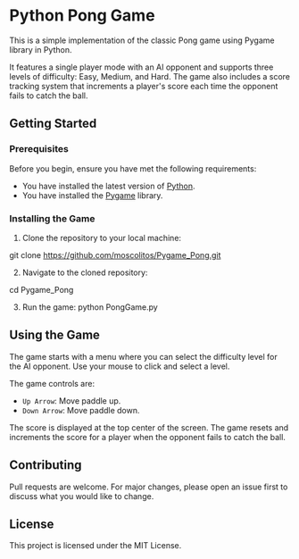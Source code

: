 # Python Pong Game

This is a simple implementation of the classic Pong game using Pygame library in Python. 

It features a single player mode with an AI opponent and supports three levels of difficulty: Easy, Medium, and Hard. The game also includes a score tracking system that increments a player's score each time the opponent fails to catch the ball.

## Getting Started

### Prerequisites

Before you begin, ensure you have met the following requirements:

* You have installed the latest version of [Python](https://www.python.org/downloads/).
* You have installed the [Pygame](https://www.pygame.org/wiki/GettingStarted) library.

### Installing the Game

1. Clone the repository to your local machine:

git clone https://github.com/moscolitos/Pygame_Pong.git

2. Navigate to the cloned repository:

cd Pygame_Pong

3. Run the game:
python PongGame.py


## Using the Game

The game starts with a menu where you can select the difficulty level for the AI opponent. Use your mouse to click and select a level.

The game controls are:

* `Up Arrow`: Move paddle up.
* `Down Arrow`: Move paddle down.

The score is displayed at the top center of the screen. The game resets and increments the score for a player when the opponent fails to catch the ball.

## Contributing

Pull requests are welcome. For major changes, please open an issue first to discuss what you would like to change.

## License

This project is licensed under the MIT License.
